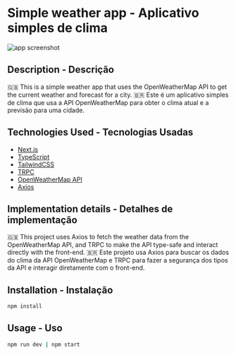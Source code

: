 # Simple weather app - Aplicativo simples de clima

![app screenshot](https://imgur.com/a/k3crHKM)

## Description - Descrição

:uk: This is a simple weather app that uses the OpenWeatherMap API to get the current weather and forecast for a city.
:brazil: Este é um aplicativo simples de clima que usa a API OpenWeatherMap para obter o clima atual e a previsão para uma cidade.

## Technologies Used - Tecnologias Usadas

- [Next.js](https://nextjs.org)
- [TypeScript](https://www.typescriptlang.org/)
- [TailwindCSS](https://tailwindcss.com)
- [TRPC](https://trpc.io)
- [OpenWeatherMap API](https://openweathermap.org/api)
- [Axios](https://axios-http.com/)

## Implementation details - Detalhes de implementação

:uk: This project uses Axios to fetch the weather data from the OpenWeatherMap API, and TRPC to make the API type-safe and interact directly with the front-end.
:brazil: Este projeto usa Axios para buscar os dados do clima da API OpenWeatherMap e TRPC para fazer a segurança dos tipos da API e interagir diretamente com o front-end.

## Installation - Instalação

```bash
npm install
```

## Usage - Uso

```bash
npm run dev | npm start
```
